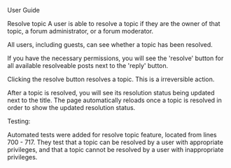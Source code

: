 User Guide

Resolve topic
A user is able to resolve a topic if they are the owner of that topic, a forum administrator, or a forum moderator. 

All users, including guests, can see whether a topic has been resolved.

If you have the necessary permissions, you will see the 'resolve' button for all available resolveable posts next to the 'reply' button. 

Clicking the resolve button resolves a topic. This is a irreversible action. 

After a topic is resolved, you will see its resolution status being updated next to the title. The page automatically reloads once a topic is resolved in order to show the updated resolution status. 

Testing:

Automated tests were added for resolve topic feature, located from lines 700 - 717. They test that a topic can be resolved by a user with appropriate privileges, and that a topic cannot be resolved by a user with inappropriate privileges.
